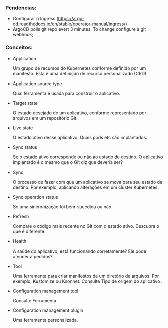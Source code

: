 

### Pendencias:
  * Configurar o Ingress (https://argo-cd.readthedocs.io/en/stable/operator-manual/ingress/)
  * ArgoCD polls git repo evert 3 minutes. To change configure a git webhook;

### Conceitos:
  * Application 

    Um grupo de recursos do Kubernetes conforme definido por um manifesto. Esta é uma definição de recurso personalizado (CRD).

  * Application source type

    Qual ferramenta é usada para construir o aplicativo.

  * Target state 
    
    O estado desejado de um aplicativo, conforme representado por arquivos em um repositório Git.

  * Live state 
    
    O estado ativo desse aplicativo. Quais pods etc são implantados.

  * Sync status 
  
    Se o estado ativo corresponde ou não ao estado de destino. O aplicativo implantado é o mesmo que o Git diz que deveria ser?

  * Sync 
  
    O processo de fazer com que um aplicativo se mova para seu estado de destino. Por exemplo, aplicando alterações em um cluster Kubernetes.

  * Sync operation status 
      
    Se uma sincronização foi bem-sucedida ou não.

  * Refresh 
  
    Compare o código mais recente no Git com o estado ativo. Descubra o que é diferente.

  * Health
  
    A saúde do aplicativo, está funcionando corretamente? Ele pode atender a pedidos?

  * Tool 

    Uma ferramenta para criar manifestos de um diretório de arquivos. Por exemplo, Kustomize ou Ksonnet. Consulte Tipo de origem do aplicativo .

  * Configuration management tool
  
    Consulte Ferramenta .

  * Configuration management plugin 
  
    Uma ferramenta personalizada.